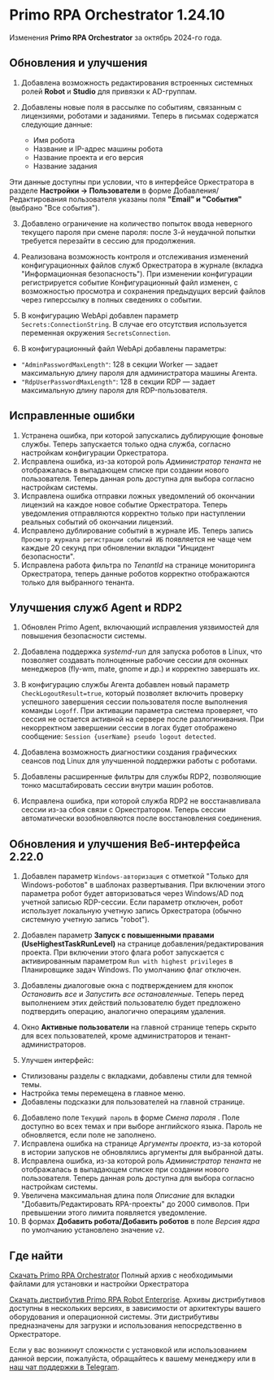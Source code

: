 # Primo RPA Orchestrator 1.24.10

Изменения  **Primo RPA Orchestrator** за октябрь 2024-го года. 

## Обновления и улучшения

1. Добавлена возможность редактирования встроенных системных ролей **Robot** и **Studio** для привязки к AD-группам.
   
2. Добавлены новые поля в рассылке по событиям, связанным с лицензиями, роботами и заданиями. Теперь в письмах содержатся следующие данные: 
   - Имя робота
   - Название и IP-адрес машины робота
   - Название проекта и его версия
   - Название задания

Эти данные доступны при условии, что в интерфейсе Оркестратора в разделе **Настройки → Пользователи** в форме Добавления/Редактирования пользователя указаны поля **"Email" и "События"** (выбрано "Все события").

3. Добавлено ограничение на количество попыток ввода неверного текущего пароля при смене пароля: после 3-й неудачной попытки требуется перезайти в сессию для продолжения.

4. Реализована возможность контроля и отслеживания изменений конфигурационных файлов служб Оркестратора в журнале (вкладка "Информационная безопасность"). При изменении конфигурации регистрируется событие Конфигурационный файл изменен, с возможностью просмотра и сохранения предыдущих версий файлов через гиперссылку в полных сведениях о событии.

5. В конфигурацию WebApi добавлен параметр `Secrets:ConnectionString`. В случае его отсутствия используется переменная окружения `SecretsConnection`.

6. В конфигурационный файл WebApi добавлены параметры:  
- `"AdminPasswordMaxLength"`: 128 в секции Worker — задает максимальную длину пароля для администратора машины Агента.
- `"RdpUserPasswordMaxLength"`: 128 в секции RDP — задает максимальную длину пароля для RDP-пользователя.
    
## Исправленные ошибки 

1. Устранена ошибка, при которой запускались дублирующие фоновые службы. Теперь запускается только одна служба, согласно настройкам конфигурации Оркестратора.
1. Исправлена ошибка, из-за которой роль *Администратор тенанта* не отображалась в выпадающем списке при создании нового пользователя. Теперь данная роль доступна для выбора согласно настройкам системы.
1. Исправлена ошибка отправки ложных уведомлений об окончании лицензий на каждое новое событие Оркестратора. Теперь уведомления отправляются корректно только при наступлении реальных событий об окончании лицензий.
1. Исправлено дублирование событий в журнале ИБ. Теперь запись `Просмотр журнала регистрации событий ИБ` появляется не чаще чем каждые 20 секунд при обновлении вкладки "Инцидент безопасности".
1. Исправлена работа фильтра по *TenantId* на странице мониторинга Оркестратора, теперь данные роботов корректно отображаются только для выбранного тенанта.

## Улучшения служб Agent и RDP2

1. Обновлен Primo Agent, включающий исправления уязвимостей для повышения безопасности системы.
   
1. Добавлена поддержка *systemd-run* для запуска роботов в Linux, что позволяет создавать полноценные рабочие сессии для оконных менеджеров (fly-wm, mate, gnome и др.) и корректно завершать их.

1. В конфигурацию службы Агента добавлен новый параметр `CheckLogoutResult=true`, который позволяет включить проверку успешного завершения сессии пользователя после выполнения команды `Logoff`. При активации параметра система проверяет, что сессия не остается активной на сервере после разлогинивания. При некорректном завершении сессии в логах будет отображено сообщение: `Session {userName} pseudo logout detected`.

1. Добавлена возможность диагностики создания графических сеансов под Linux для улучшенной поддержки работы с роботами.

1. Добавлены расширенные фильтры для службы RDP2, позволяющие тонко масштабировать сессии внутри машин роботов. 

1. Исправлена ошибка, при которой служба RDP2 не восстанавливала сессии из-за сбоя связи с Оркестратором. Теперь сессии автоматически возобновляются после восстановления соединения.


 ## Обновления и улучшения Веб-интерфейса 2.22.0
 
1. Добавлен параметр `Windows-авторизация` с отметкой "Только для Windows-роботов"  в шаблонах развертывания. При включении этого параметра робот будет авторизоваться через Windows/AD под учетной записью RDP-сессии. Если параметр отключен, робот использует локальную учетную запись Оркестратора (обычно системную учетную запись "robot"). 
2. Добавлен параметр **Запуск с повышенными правами (UseHighestTaskRunLevel)** на странице добавления/редактирования проекта. При включении этого флага робот запускается с активированным параметром `Run with highest privileges` в Планировщике задач Windows. По умолчанию флаг отключен.
3. Добавлены диалоговые окна с подтверждением для кнопок *Остановить все* и *Запустить все остановленные*. Теперь перед выполнением этих действий пользователю будет предложено подтвердить операцию, аналогично операциям удаления.
4. Окно **Активные пользователи** на главной странице теперь скрыто для всех пользователей, кроме администраторов и тенант-администраторов.

5. Улучшен интерфейс: 
 - Стилизованы разделы с вкладками, добавлены стили для темной темы.
 - Настройка темы перемещена в главное меню.
 - Добавлены подсказки для пользователей на главной странице.

6. Добавлено поле `Текущий пароль` в форме *Смена пароля* . Поле доступно во всех темах и при выборе английского языка. Пароль не обновляется, если поле не заполнено.
7. Исправлена ошибка на странице *Аргументы проекта*, из-за которой в истории запусков не обновлялись аргументы для выбранной даты. 
8. Исправлена ошибка, из-за которой роль *Администратор тенанта* не отображалась в выпадающем списке при создании нового пользователя. Теперь данная роль доступна для выбора согласно настройкам системы.
9. Увеличена максимальная длина поля *Описание* для вкладки "Добавить/Редактировать RPA-проекты"  до 2000 символов. При превышении этого лимита появляется уведомление.
10. В формах **Добавить робота/Добавить роботов** в поле *Версия ядра*  по умолчанию установлено значение `v2`.

## Где найти

[Скачать Primo RPA Orchestrator](https://disk.primo-rpa.ru/index.php/s/t9BHBjR6PP06Yax?path=%2FRelease%2FOrchestrator)
Полный архив с необходимыми файлами для установки и настройки Оркестратора

[Скачать дистрибутив Primo RPA Robot Enterprise](https://disk.primo-rpa.ru/index.php/s/t9BHBjR6PP06Yax?path=%2FRelease%2FRobot). 
Архивы дистрибутивов доступны в нескольких версиях, в зависимости от архитектуры вашего оборудования и операционной системы. Эти дистрибутивы предназначены для загрузки и использования непосредственно в Оркестраторе.

Если у вас возникнут сложности с установкой или использованием данной версии, пожалуйста, обращайтесь к вашему менеджеру или в [наш чат поддержки в Telegram](https://t.me/primo_RPA_chat).
